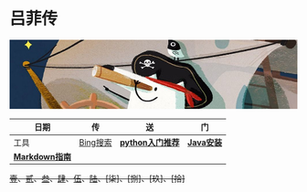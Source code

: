 # 吕菲传

![Captain](images/望远镜.jpg)


日期 | **传** | **送** | **门** 
---- | ---- | ---- |---
工具 | [Bing搜索](https://cn.bing.com/) | [**python入门推荐**](https://whve.github.io/a/python/) | [**Java安装**](https://whve.github.io/a/Java/)
[**Markdown指南**](https://whve.github.io/a/markdown/) |  |  | 



~~[壹](https://lyfzfz.github.io/a/mima/)、[贰]()、[叁](https://github.com/getlantern/download)、[肆](https://whve.github.io/a/eng/)、[伍]()、[陆]()、[柒]、[捌]、[玖]、[拾]~~